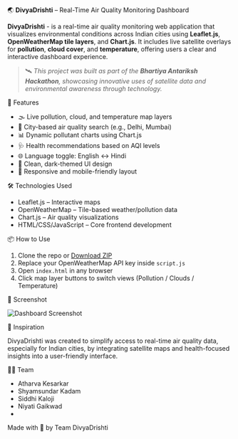 🌏 **DivyaDrishti** – Real-Time Air Quality Monitoring Dashboard

**DivyaDrishti** -  is a real-time air quality monitoring web application that visualizes environmental conditions across Indian cities using **Leaflet.js**, **OpenWeatherMap tile layers**, and **Chart.js**. It includes live satellite overlays for **pollution**, **cloud cover**, and **temperature**, offering users a clear and interactive dashboard experience.

> 🛰️ *This project was built as part of the **Bhartiya Antariksh Hackathon**, showcasing innovative uses of satellite data and environmental awareness through technology.*

🚀 Features

- 🌫️ Live pollution, cloud, and temperature map layers  
- 📍 City-based air quality search (e.g., Delhi, Mumbai)  
- 📊 Dynamic pollutant charts using Chart.js  
- 🩺 Health recommendations based on AQI levels  
- 🌐 Language toggle: English ↔ Hindi  
- 🖤 Clean, dark-themed UI design  
- 📱 Responsive and mobile-friendly layout  

🛠️ Technologies Used

- Leaflet.js – Interactive maps  
- OpenWeatherMap – Tile-based weather/pollution data  
- Chart.js – Air quality visualizations  
- HTML/CSS/JavaScript – Core frontend development  

📦 How to Use

1. Clone the repo or [Download ZIP](https://github.com/your-username/DivyaDrishti/archive/refs/heads/main.zip)  
2. Replace your OpenWeatherMap API key inside `script.js`  
3. Open `index.html` in any browser  
4. Click map layer buttons to switch views (Pollution / Clouds / Temperature)  

📸 Screenshot

![Dashboard Screenshot](preview.png)

🧠 Inspiration

DivyaDrishti was created to simplify access to real-time air quality data, especially for Indian cities, by integrating satellite maps and health-focused insights into a user-friendly interface.

👨‍💻 Team

- Atharva Kesarkar  
- Shyamsundar Kadam  
- Siddhi Kaloji  
- Niyati Gaikwad
- 
Made with 💙 by Team DivyaDrishti
